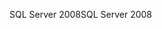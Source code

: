 <span data-ttu-id="01392-101">SQL Server 2008</span><span class="sxs-lookup"><span data-stu-id="01392-101">SQL Server 2008</span></span>